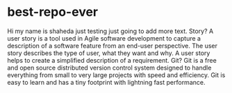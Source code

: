 # best-repo-ever
Hi my name is shaheda just testing
just going to add more text. 
Story?
A user story is a tool used in Agile software development to capture a description of a software feature from an end-user perspective. The user story describes the type of user, what they want and why. A user story helps to create a simplified description of a requirement.
Git?
Git is a free and open source distributed version control system designed to handle everything from small to very large projects with speed and efficiency. Git is easy to learn and has a tiny footprint with lightning fast performance.

